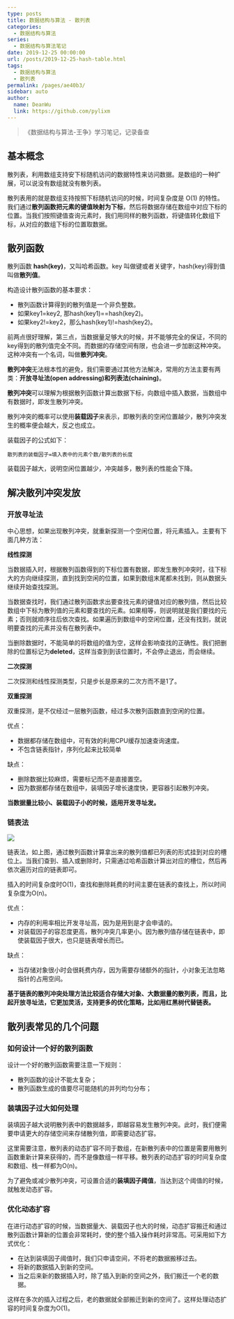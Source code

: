 ```yaml
---
type: posts
title: 数据结构与算法 - 散列表
categories: 
  - 数据结构与算法
series: 
  - 数据结构与算法笔记
date: 2019-12-25 00:00:00
url: /posts/2019-12-25-hash-table.html
tags: 
  - 数据结构与算法
  - 散列表
permalink: /pages/ae40b3/
sidebar: auto
author: 
  name: DeanWu
  link: https://github.com/pylixm
---
```


> 《数据结构与算法-王争》学习笔记，记录备查

## 基本概念

散列表，利用数组支持安下标随机访问的数据特性来访问数据。是数组的一种扩展，可以说没有数组就没有散列表。

散列表用的就是数组支持按照下标随机访问的时候，时间复杂度是 O(1) 的特性。我们通过**散列函数把元素的键值映射为下标**，然后将数据存储在数组中对应下标的位置。当我们按照键值查询元素时，我们用同样的散列函数，将键值转化数组下标，从对应的数组下标的位置取数据。

## 散列函数

散列函数 **hash(key)**，又叫哈希函数。key 叫做键或者关键字，hash(key)得到值叫做**散列值**。

构造设计散列函数的基本要求：

- 散列函数计算得到的散列值是一个非负整数。
- 如果key1=key2, 那hash(key1)==hash(key2)。
- 如果key2!=key2，那么hash(key1)!=hash(key2)。


前两点很好理解，第三点，当数据量足够大的时候，并不能够完全的保证，不同的key得到的散列值完全不同。而数据的存储空间有限，也会进一步加剧这种冲突。这种冲突有一个名词，叫做**散列冲突**。

**散列冲突**无法根本性的避免，我们需要通过其他方法解决，常用的方法主要有两类：**开放寻址法(open addressing)**和**列表法(chaining)**。

**散列冲突**可以理解为根据散列函数计算出数据下标，向数组中插入数据，当数组中有数据时，即发生散列冲突。

散列冲突的概率可以使用**装载因子**来表示，即散列表的空闲位置越少，散列冲突发生的概率便会越大，反之也成立。

装载因子的公式如下：

```
散列表的装载因子=填入表中的元素个数/散列表的长度
```

装载因子越大，说明空闲位置越少，冲突越多，散列表的性能会下降。

## 解决散列冲突发放

### 开放寻址法

中心思想，如果出现散列冲突，就重新探测一个空闲位置，将元素插入。主要有下面几种方法：

**线性探测**

当数据插入时，根据散列函数得到的下标位置有数据，即发生散列冲突时，往下标大的方向继续探测，直到找到空闲的位置，如果到数组末尾都未找到，则从数据头继续开始查找探测。

当数据查找时，我们通过散列函数求出要查找元素的键值对应的散列值，然后比较数组中下标为散列值的元素和要查找的元素。如果相等，则说明就是我们要找的元素；否则就顺序往后依次查找。如果遍历到数组中的空闲位置，还没有找到，就说明要查找的元素并没有在散列表中。

当删除数据时，不能简单的将数组的值为空，这样会影响查找的正确性。我们把删除的位置标记为**deleted**，这样当查到到该位置时，不会停止退出，而会继续。

**二次探测**

二次探测和线性探测类型，只是步长是原来的二次方而不是1了。

**双重探测**

双重探测，是不仅经过一层散列函数，经过多次散列函数直到空闲的位置。


优点：

- 数据都存储在数组中，可有效的利用CPU缓存加速查询速度。
- 不包含链表指针，序列化起来比较简单

缺点：

- 删除数据比较麻烦，需要标记而不是直接置空。
- 因为数据都存储在数组中，装填因子增长速度快，更容器引起散列冲突。


**当数据量比较小、装载因子小的时候，适用开发寻址发。**

### 链表法 

![](/static/imgs/complexity/hash-table-link.jpg)

链表法，如上图，通过散列函数计算拿出来的散列值都已列表的形式挂到对应的槽位上。当我们查到、插入或删除时，只需通过哈希函数计算出对应的槽位，然后再依次遍历对应的链表即可。

插入的时间复杂度时O(1)，查找和删除耗费的时间主要在链表的查找上，所以时间复杂度为O(n)。

优点：

- 内存的利用率相比开发寻址高，因为是用到是才会申请的。
- 对装载因子的容忍度更高，散列冲突几率更小。因为散列值存储在链表中，即使装载因子很大，也只是链表增长而已。

缺点：

- 当存储对象很小时会很耗费内存，因为需要存储额外的指针，小对象无法忽略指针的占用空间。

**基于链表的散列冲突处理方法比较适合存储大对象、大数据量的散列表，而且，比起开放寻址法，它更加灵活，支持更多的优化策略，比如用红黑树代替链表。**


## 散列表常见的几个问题 

### 如何设计一个好的散列函数

设计一个好的散列函数需要注意一下规则：

- 散列函数的设计不能太复杂；
- 散列函数生成的值要尽可能随机的并列均匀分布；

### 装填因子过大如何处理 

装填因子越大说明散列表中的数据越多，即越容易发生散列冲突。此时，我们便需要申请更大的存储空间来存储散列值，即需要动态扩容。

这里需要注意，散列表的动态扩容不同于数组，在新散列表中的位置是需要用散列函数重新计算来获得的，而不是像数组一样平移。散列表的动态扩容的时间复杂度和数组、栈一样都为O(n)。

为了避免或减少散列冲突，可设置合适的**装填因子阈值**，当达到这个阈值的时候，就触发动态扩容。


### 优化动态扩容

在进行动态扩容的时候，当数据量大、装载因子也大的时候，动态扩容搬迁和通过散列函数计算新的位置会非常耗时，使的整个插入操作耗时非常高。可采用如下方式优化：

- 在达到装填因子阈值时，我们只申请空间，不将老的数据搬移过去。
- 将新的数据插入到新的空间。
- 当之后来新的数据插入时，除了插入到新的空间之外，我们搬迁一个老的数据。
  
这样在多次的插入过程之后，老的数据就全部搬迁到新的空间了。这样处理动态扩容的时间复杂度为O(1)。


